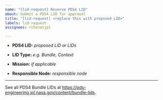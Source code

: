 ```yaml
---
name: "[lid-request] Reserve PDS4 LID"
about: Submit a PDS4 LID for approval
title: "[lid-request] <replace this with proposed LID>"
labels: lid-request
assignees: rchenatjpl

---
```


* **PDS4 LID:** _proposed LID or LIDs_

* **LID Type:** _e.g. Bundle, Context_
  
* **Mission:** _if applicable_

* **Responsible Node:** _responsible node_

---

See all PDS4 Bundle LIDs at https://pds-engineering.jpl.nasa.gov/content/bundle-lids.
